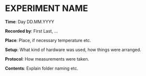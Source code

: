 <!-- create this document in each new experiments folder, calling it README.md -->
# EXPERIMENT NAME

__Time__: Day DD.MM.YYYY

__Recorded by__: First Last, ...

__Place__: Place, if necessary temperature etc. 

__Setup__: What kind of hardware was used, how things were arranged. 

<!--
Checklist: 

- Speaker type
- Microphone type
- Reference angle for DOA
- Distance speaker-mic etc. 
-->

__Protocol__: How measurements were taken. 

<!--
Checklist: 

- Sampling rate
- Motor thrust value 
- Scripts used
- Other parameters used
-->

__Contents__: Explain folder naming etc. 
